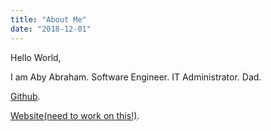 ```yaml
---
title: "About Me"
date: "2018-12-01"
---
```


Hello World,

I am Aby Abraham. 
Software Engineer. IT Administrator. Dad.


[Github](https://github.com/abyabrkal). 

[Website(need to work on this!)](https://abyabrkal.github.io/).